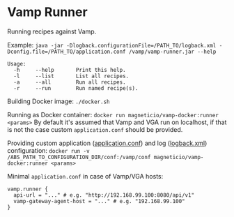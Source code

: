 # Vamp Runner

Running recipes against Vamp.

Example: `java -jar -Dlogback.configurationFile=/PATH_TO/logback.xml -Dconfig.file=/PATH_TO/application.conf /vamp/vamp-runner.jar --help`

```
Usage:
  -h     --help       Print this help.
  -l     --list       List all recipes.
  -a     --all        Run all recipes.
  -r     --run        Run named recipe(s).
```

Building Docker image: `./docker.sh`

Running as Docker container: `docker run magneticio/vamp-docker:runner <params>`
By default it's assumed that Vamp and VGA run on localhost, if that is not the case custom `application.conf` should be provided.

Providing custom application ([application.conf](https://github.com/magneticio/vamp-runner/blob/master/src/main/resources/reference.conf)) and log ([logback.xml](https://github.com/magneticio/vamp-runner/blob/master/conf/logback.xml)) configuration:
`docker run -v /ABS_PATH_TO_CONFIGURATION_DIR/conf:/vamp/conf magneticio/vamp-docker:runner <params>`

Minimal `application.conf` in case of Vamp/VGA hosts:
```
vamp.runner {
  api-url = "..." # e.g. "http://192.168.99.100:8080/api/v1"
  vamp-gateway-agent-host = "..." # e.g. "192.168.99.100"
}
```
